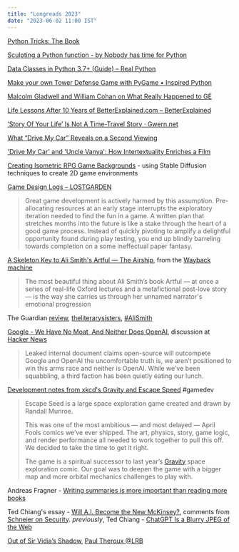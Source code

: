 ```yaml
---
title: "Longreads 2023"
date: "2023-06-02 11:00 IST"
---
```


[Python Tricks: The Book](https://realpython.com/products/python-tricks-book/)

[Sculpting a Python function - by Nobody has time for Python](https://www.bitecode.dev/p/sculpting-a-python-function)

[Data Classes in Python 3.7+ (Guide) – Real Python](https://realpython.com/python-data-classes/)

[Make your own Tower Defense Game with PyGame • Inspired Python](https://www.inspiredpython.com/course/create-tower-defense-game/make-your-own-tower-defense-game-with-pygame)

[Malcolm Gladwell and William Cohan on What Really Happened to GE](https://nextbigideaclub.com/magazine/malcolm-gladwell-william-cohan-really-happened-ge-podcast/39120/amp/)

[Life Lessons After 10 Years of BetterExplained.com – BetterExplained](https://betterexplained.com/articles/life-lessons-10-years/#What_about_reddit_hacker_news_etc)

[‘Story Of Your Life’ Is Not A Time-Travel Story · Gwern.net](https://gwern.net/story-of-your-life)

[What “Drive My Car” Reveals on a Second Viewing](https://www.newyorker.com/culture/culture-desk/what-drive-my-car-reveals-on-a-second-viewing)

['Drive My Car' and 'Uncle Vanya': How Intertextuality Enriches a Film](https://filmschoolrejects.com/drive-my-car-themes/)

[Creating Isometric RPG Game Backgrounds](https://talesofsyn.com/posts/creating-isometric-rpg-game-backgrounds) - using Stable Diffusion techniques to create 2D game environments

[Game Design Logs – LOSTGARDEN](https://lostgarden.home.blog/2011/05/03/game-design-logs/)

> Great game development is actively harmed by this assumption.  Pre-allocating resources at an early stage interrupts the exploratory iteration needed to find the fun in a game. A written plan that stretches months into the future is like a stake through the heart of a good game process. Instead of quickly pivoting to amplify a delightful opportunity found during play testing, you end up blindly barreling towards completion on a some ineffectual paper fantasy.

[A Skeleton Key to Ali Smith's Artful — The Airship](http://airshipdaily.com/blog/a-skeleton-key-to-ali-smiths-artful), from the [Wayback machine](https://web.archive.org/web/20140512024536/http://airshipdaily.com/blog/a-skeleton-key-to-ali-smiths-artful)

>The most beautiful thing about Ali Smith’s book Artful — at once a series of real-life Oxford lectures and a metafictional post-love story — is the way she carries us through her unnamed narrator's emotional progression

The Guardian [review](https://www.theguardian.com/books/2012/nov/18/artful-ali-smith-review), [theliterarysisters](https://theliterarysisters.wordpress.com/2015/04/17/one-from-the-archive-artful-by-ali-smith/), [#AliSmith](https://theliterarysisters.wordpress.com/tag/ali-smith/)

[Google - We Have No Moat, And Neither Does OpenAI](https://www.semianalysis.com/p/google-we-have-no-moat-and-neither), discussion at [Hacker News](https://news.ycombinator.com/item?id=35813322)

>Leaked internal document claims open-source will outcompete Google and OpenAI
>the uncomfortable truth is, we aren’t positioned to win this arms race and neither is OpenAI. While we’ve been squabbling, a third faction has been quietly eating our lunch.

[Development notes from xkcd's Gravity and Escape Speed](https://chromakode.com/post/xkcd-gravity-escape-speed/) #gamedev

> Escape Seed is a large space exploration game created and drawn by Randall Munroe. 
> 
> This was one of the most ambitious — and most delayed — April Fools comics we’ve ever shipped. The art, physics, story, game logic, and render performance all needed to work together to pull this off. We decided to take the time to get it right.
>
> The game is a spiritual successor to last year’s [Gravity](https://xkcd.com/2712) space exploration comic. Our goal was to deepen the game with a bigger map and more orbital mechanics challenges to play with.

Andreas Fragner - [Writing summaries is more important than reading more books](https://www.andreasfragner.com/writing/writing-summaries)

Ted Chiang's essay - [Will A.I. Become the New McKinsey?](https://www.newyorker.com/science/annals-of-artificial-intelligence/will-ai-become-the-new-mckinsey), comments from [Schneier on Security](https://www.schneier.com/blog/archives/2023/05/ted-chiang-on-the-risks-of-ai.html#comments). *previously*, Ted Chiang - [ChatGPT Is a Blurry JPEG of the Web](https://www.newyorker.com/tech/annals-of-technology/chatgpt-is-a-blurry-jpeg-of-the-web)

[Out of Sir Vidia’s Shadow](https://www.lrb.co.uk/the-paper/v44/n04/paul-theroux/diary), [Paul Theroux @LRB](https://www.lrb.co.uk/contributors/paul-theroux)
